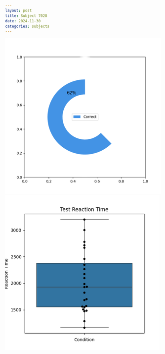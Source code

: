 ```yaml
---
layout: post
title: Subject 7028
date: 2024-11-30
categories: subjects
---
```


![](data/7028/run-2/7028_FN_acc_test.png)
![](data/7028/run-2/7028_FN_rt.png)
